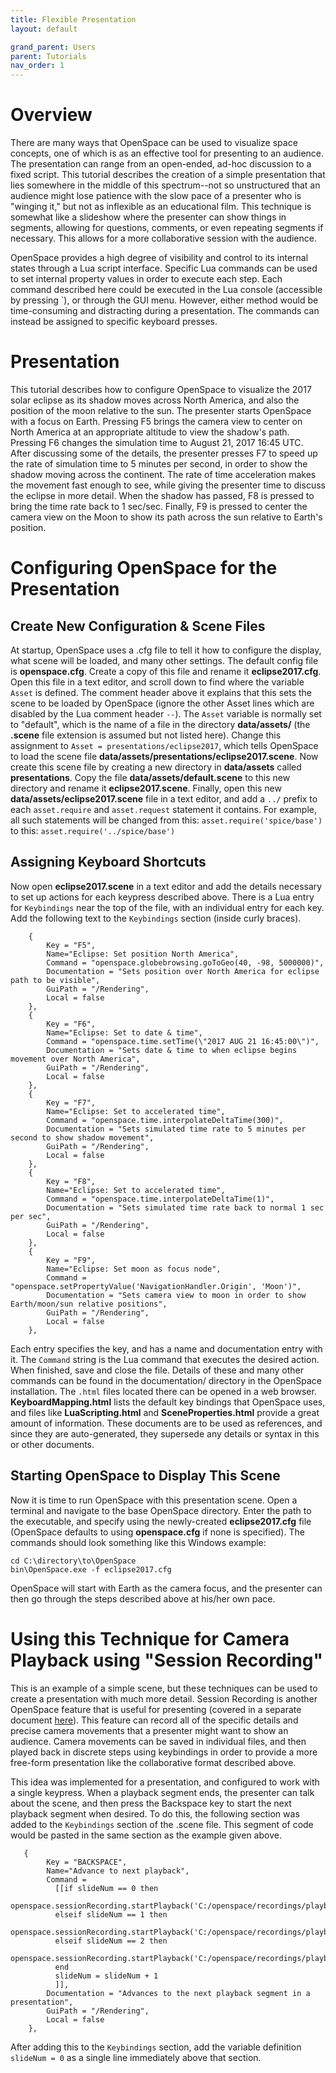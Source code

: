 ```yaml
---
title: Flexible Presentation
layout: default

grand_parent: Users
parent: Tutorials
nav_order: 1
---
```


# Overview
There are many ways that OpenSpace can be used to visualize space concepts, one of which is as an effective tool for presenting to an audience.  The presentation can range from an open-ended, ad-hoc discussion to a fixed script.  This tutorial describes the creation of a simple presentation that lies somewhere in the middle of this spectrum--not so unstructured that an audience might lose patience with the slow pace of a presenter who is "winging it," but not as inflexible as an educational film.  This technique is somewhat like a slideshow where the presenter can show things in segments, allowing for questions, comments, or even repeating segments if necessary. This allows for a more collaborative session with the audience.

OpenSpace provides a high degree of visibility and control to its internal states through a Lua script interface.  Specific Lua commands can be used to set internal property values in order to execute each step.  Each command described here could be executed in the Lua console (accessible by pressing \`), or through the GUI menu.  However, either method would be time-consuming and distracting during a presentation. The commands can instead be assigned to specific keyboard presses.

# Presentation
This tutorial describes how to configure OpenSpace to visualize the 2017 solar eclipse as its shadow moves across North America, and also the position of the moon relative to the sun.  The presenter starts OpenSpace with a focus on Earth.  Pressing F5 brings the camera view to center on North America at an appropriate altitude to view the shadow's path.  Pressing F6 changes the simulation time to August 21, 2017 16:45 UTC. After discussing some of the details, the presenter presses F7 to speed up the rate of simulation time to 5 minutes per second, in order to show the shadow moving across the continent.  The rate of time acceleration makes the movement fast enough to see, while giving the presenter time to discuss the eclipse in more detail.  When the shadow has passed, F8 is pressed to bring the time rate back to 1 sec/sec.  Finally, F9 is pressed to center the camera view on the Moon to show its path across the sun relative to Earth's position.

# Configuring OpenSpace for the Presentation
## Create New Configuration & Scene Files
At startup, OpenSpace uses a .cfg file to tell it how to configure the display, what scene will be loaded, and many other settings.  The default config file is **openspace.cfg**.  Create a copy of this file and rename it **eclipse2017.cfg**.  Open this file in a text editor, and scroll down to find where the variable `Asset` is defined.  The comment header above it explains that this sets the scene to be loaded by OpenSpace (ignore the other Asset lines which are disabled by the Lua comment header `--`).  The `Asset` variable is normally set to "default", which is the name of a file in the directory **data/assets/** (the **.scene** file extension is assumed but not listed here).  Change this assignment to `Asset = presentations/eclipse2017`, which tells OpenSpace to load the scene file **data/assets/presentations/eclipse2017.scene**.  Now create this scene file by creating a new directory in **data/assets** called **presentations**.  Copy the file **data/assets/default.scene** to this new directory and rename it **eclipse2017.scene**.  Finally, open this new **data/assets/eclipse2017.scene** file in a text editor, and add a `../` prefix to each `asset.require` and `asset.request` statement it contains.  For example, all such statements will be changed from this:
`asset.require('spice/base')`
to this:
`asset.require('../spice/base')`

## Assigning Keyboard Shortcuts
Now open **eclipse2017.scene** in a text editor and add the details necessary to set up actions for each keypress described above.  There is a Lua entry for `Keybindings` near the top of the file, with an individual entry for each key.  Add the following text to the `Keybindings` section (inside curly braces).
```
    {
        Key = "F5",
        Name="Eclipse: Set position North America",
        Command = "openspace.globebrowsing.goToGeo(40, -98, 5000000)",
        Documentation = "Sets position over North America for eclipse path to be visible",
        GuiPath = "/Rendering",
        Local = false
    },
    {
        Key = "F6",
        Name="Eclipse: Set to date & time",
        Command = "openspace.time.setTime(\"2017 AUG 21 16:45:00\")",
        Documentation = "Sets date & time to when eclipse begins movement over North America",
        GuiPath = "/Rendering",
        Local = false
    },
    {
        Key = "F7",
        Name="Eclipse: Set to accelerated time",
        Command = "openspace.time.interpolateDeltaTime(300)",
        Documentation = "Sets simulated time rate to 5 minutes per second to show shadow movement",
        GuiPath = "/Rendering",
        Local = false
    },
    {
        Key = "F8",
        Name="Eclipse: Set to accelerated time",
        Command = "openspace.time.interpolateDeltaTime(1)",
        Documentation = "Sets simulated time rate back to normal 1 sec per sec",
        GuiPath = "/Rendering",
        Local = false
    },
    {
        Key = "F9",
        Name="Eclipse: Set moon as focus node",
        Command = "openspace.setPropertyValue('NavigationHandler.Origin', 'Moon')",
        Documentation = "Sets camera view to moon in order to show Earth/moon/sun relative positions",
        GuiPath = "/Rendering",
        Local = false
    },

```
Each entry specifies the key, and has a name and documentation entry with it.  The `Command` string is the Lua command that executes the desired action.  When finished, save and close the file.
Details of these and many other commands can be found in the documentation/ directory in the OpenSpace installation.  The `.html` files located there can be opened in a web browser.  **KeyboardMapping.html** lists the default key bindings that OpenSpace uses, and files like **LuaScripting.html** and **SceneProperties.html** provide a great amount of information.  These documents are to be used as references, and since they are auto-generated, they supersede any details or syntax in this or other documents.

## Starting OpenSpace to Display This Scene
Now it is time to run OpenSpace with this presentation scene.  Open a terminal and navigate to the base OpenSpace directory.  Enter the path to the executable, and specify using the newly-created **eclipse2017.cfg** file (OpenSpace defaults to using **openspace.cfg** if none is specified).  The commands should look something like this Windows example:
```
cd C:\directory\to\OpenSpace
bin\OpenSpace.exe -f eclipse2017.cfg
```
OpenSpace will start with Earth as the camera focus, and the presenter can then go through the steps described above at his/her own pace.

# Using this Technique for Camera Playback using "Session Recording"
This is an example of a simple scene, but these techniques can be used to create a presentation with much more detail.  Session Recording is another OpenSpace feature that is useful for presenting (covered in a separate document [here](http://wiki.openspaceproject.com/docs/components/session-recording)).  This feature can record all of the specific details and precise camera movements that a presenter might want to show an audience.  Camera movements can be saved in individual files, and then played back in discrete steps using keybindings in order to provide a more free-form presentation like the collaborative format described above.

This idea was implemented for a presentation, and configured to work with a single keypress.  When a playback segment ends, the presenter can talk about the scene, and then press the Backspace key to start the next playback segment when desired.  To do this, the following section was added to the `Keybindings` section of the .scene file.  This segment of code would be pasted in the same section as the example given above.
```
   {
        Key = "BACKSPACE",
        Name="Advance to next playback",
        Command = 
          [[if slideNum == 0 then
            openspace.sessionRecording.startPlayback('C:/openspace/recordings/playback_00.dat')
          elseif slideNum == 1 then
            openspace.sessionRecording.startPlayback('C:/openspace/recordings/playback_01.dat')
          elseif slideNum == 2 then
            openspace.sessionRecording.startPlayback('C:/openspace/recordings/playback_02.dat')
          end
          slideNum = slideNum + 1                           
          ]],
        Documentation = "Advances to the next playback segment in a presentation",
        GuiPath = "/Rendering",
        Local = false
    },
```
After adding this to the `Keybindings` section, add the variable definition `slideNum = 0` as a single line immediately above that section.
